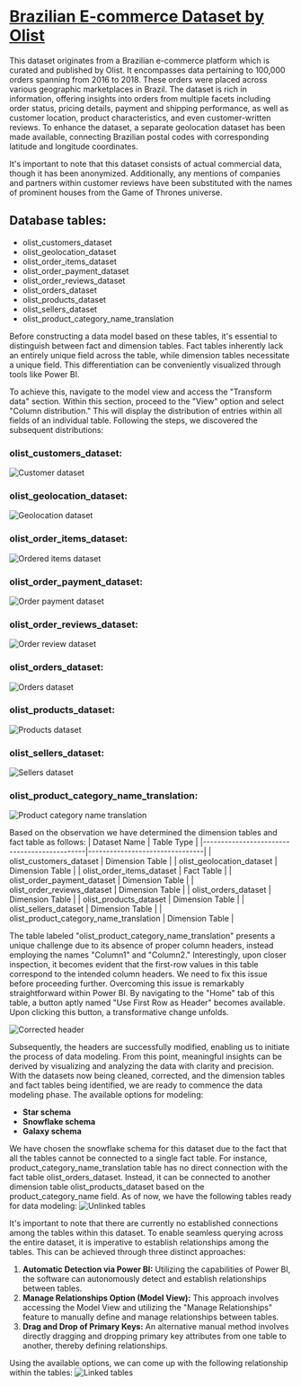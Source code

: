 # [Brazilian E-commerce Dataset by Olist](https://www.kaggle.com/datasets/olistbr/brazilian-ecommerce)


This dataset originates from a Brazilian e-commerce platform which is curated and published by Olist. It encompasses data pertaining to 100,000 orders spanning from 2016 to 2018. These orders were placed across various geographic marketplaces in Brazil. The dataset is rich in information, offering insights into orders from multiple facets including order status, pricing details, payment and shipping performance, as well as customer location, product characteristics, and even customer-written reviews. To enhance the dataset, a separate geolocation dataset has been made available, connecting Brazilian postal codes with corresponding latitude and longitude coordinates.

It's important to note that this dataset consists of actual commercial data, though it has been anonymized. Additionally, any mentions of companies and partners within customer reviews have been substituted with the names of prominent houses from the Game of Thrones universe.

## Database tables:
- olist_customers_dataset
- olist_geolocation_dataset
- olist_order_items_dataset
- olist_order_payment_dataset
- olist_order_reviews_dataset
- olist_orders_dataset
- olist_products_dataset
- olist_sellers_dataset
- olist_product_category_name_translation

Before constructing a data model based on these tables, it's essential to distinguish between fact and dimension tables. Fact tables inherently lack an entirely unique field across the table, while dimension tables necessitate a unique field. This differentiation can be conveniently visualized through tools like Power BI.

To achieve this, navigate to the model view and access the "Transform data" section. Within this section, proceed to the "View" option and select "Column distribution." This will display the distribution of entries within all fields of an individual table. Following the steps, we discovered the subsequent distributions:
### olist_customers_dataset:
![Customer dataset](Resources/olist_customers_dataset.png)
### olist_geolocation_dataset:
![Geolocation dataset](Resources/olist_geolocation_dataset.png)
### olist_order_items_dataset:
![Ordered items dataset](Resources/olist_order_items_dataset.png)
### olist_order_payment_dataset: 
![Order payment dataset](Resources/olist_order_payment_dataset.png)
### olist_order_reviews_dataset:
![Order review dataset](Resources/olist_order_reviews_dataset.png)
### olist_orders_dataset:
![Orders dataset](Resources/olist_orders_dataset.png)
### olist_products_dataset:
![Products dataset](Resources/olist_products_dataset.png)
### olist_sellers_dataset:
![Sellers dataset](Resources/olist_sellers_dataset.png)
### olist_product_category_name_translation:
![Product category name translation](Resources/olist_product_category_name_translation.png)

Based on the observation we have determined the dimension tables and fact table as follows:
| Dataset Name                                | Table Type                     |
|---------------------------------------------|--------------------------------|
| olist_customers_dataset                     | Dimension Table                |
| olist_geolocation_dataset                   | Dimension Table                |
| olist_order_items_dataset                   | Fact Table                     |
| olist_order_payment_dataset                 | Dimension Table                |
| olist_order_reviews_dataset                 | Dimension Table                |
| olist_orders_dataset                        | Dimension Table                |
| olist_products_dataset                      | Dimension Table                |
| olist_sellers_dataset                       | Dimension Table                |
| olist_product_category_name_translation     | Dimension Table                |

The table labeled "olist_product_category_name_translation" presents a unique challenge due to its absence of proper column headers, instead employing the names "Column1" and "Column2." Interestingly, upon closer inspection, it becomes evident that the first-row values in this table correspond to the intended column headers. We need to fix this issue before proceeding further. Overcoming this issue is remarkably straightforward within Power BI. By navigating to the "Home" tab of this table, a button aptly named "Use First Row as Header" becomes available. Upon clicking this button, a transformative change unfolds.

![Corrected header](Resources/With%20header.png)

Subsequently, the headers are successfully modified, enabling us to initiate the process of data modeling. From this point, meaningful insights can be derived by visualizing and analyzing the data with clarity and precision. With the datasets now being cleaned, corrected, and the dimension tables and fact tables being identified, we are ready to commence the data modeling phase. The available options for modeling:

- **Star schema**
- **Snowflake schema**
- **Galaxy schema**

We have chosen the snowflake schema for this dataset due to the fact that all the tables cannot be connected to a single fact table. For instance, product_category_name_translation table has no direct connection with the fact table olist_orders_dataset. Instead, it can be connected to another dimension table olist_products_dataset based on the product_category_name field. As of now, we have the following tables ready for data modeling:
![Unlinked tables](Resources/Unlinked%20schema.png)

It's important to note that there are currently no established connections among the tables within this dataset. To enable seamless querying across the entire dataset, it is imperative to establish relationships among the tables. This can be achieved through three distinct approaches:
1.	**Automatic Detection via Power BI:** Utilizing the capabilities of Power BI, the software can autonomously detect and establish relationships between tables.
2.	**Manage Relationships Option (Model View):** This approach involves accessing the Model View and utilizing the "Manage Relationships" feature to manually define and manage relationships between tables.
3.	**Drag and Drop of Primary Keys:** An alternative manual method involves directly dragging and dropping primary key attributes from one table to another, thereby defining relationships.

Using the available options, we can come up with the following relationship within the tables:
![Linked tables](Resources/Linked%20schema.png)
